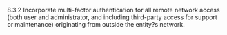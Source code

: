 8.3.2 Incorporate multi-factor 
authentication for all remote network 
access (both user and administrator, and 
including third-party access for support 
or maintenance) originating from outside 
the entity?s network. 


